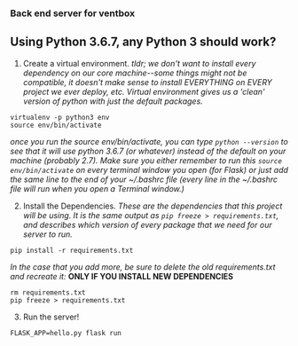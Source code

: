 ### Back end server for ventbox

## Using Python 3.6.7, any Python 3 should work?

1. Create a virtual environment.
  *tldr; we don't want to install every dependency on our core machine--some things might not be compatible, it doesn't make sense to install EVERYTHING on EVERY project we ever deploy, etc. Virtual environment gives us a 'clean' version of python with just the default packages.*
```
virtualenv -p python3 env
source env/bin/activate
```
  *once you run the source env/bin/activate, you can type ```python --version``` to see that it will use python 3.6.7 (or whatever) instead of the default on your machine (probably 2.7). Make sure you either remember to run this ```source env/bin/activate``` on every terminal window you open (for Flask) or just add the same line to the end of your ~/.bashrc file (every line in the ~/.bashrc file will run when you open a Terminal window.)*

2. Install the Dependencies.
  *These are the dependencies that this project will be using. It is the same output as ```pip freeze > requirements.txt```, and describes which version of every package that we need for our server to run.*
```
pip install -r requirements.txt
```
  *In the case that you add more, be sure to delete the old requirements.txt and recreate it:*
__ONLY IF YOU INSTALL NEW DEPENDENCIES__
```
rm requirements.txt
pip freeze > requirements.txt
```

3. Run the server!
```
FLASK_APP=hello.py flask run
```
